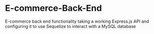 # E-commerce-Back-End
E-commerce back end functionality taking a working Express.js API and configuring it to use Sequelize to interact with a MySQL database
